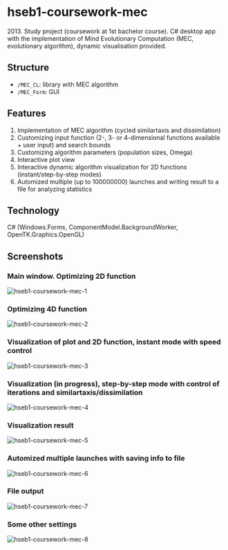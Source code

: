 # hseb1-coursework-mec
2013\. Study project (coursework at 1st bachelor course). C# desktop app with the implementation of Mind Evolutionary Computation (MEC, evolutionary algorithm), dynamic visualisation provided.
## Structure
* `/MEC_CL`: library with MEC algorithm
* `/MEC_Form`: GUI
## Features
1. Implementation of MEC algorithm (cycled similartaxis and dissimilation)
2. Customizing input function (2-, 3- or 4-dimensional functions available + user input) and search bounds
3. Customizing algorithm parameters (population sizes, Omega)
4. Interactive plot view
5. Interactive dynamic algorithm visualization for 2D functions (instant/step-by-step modes)
6. Automized multiple (up to 100000000) launches and writing result to a file for analyzing statistics
## Technology
C# (Windows.Forms, ComponentModel.BackgroundWorker, OpenTK.Graphics.OpenGL)
## Screenshots
### Main window. Optimizing 2D function
![hseb1-coursework-mec-1](https://user-images.githubusercontent.com/6568251/168182373-47043f55-e475-4483-8f04-b5c7c6d09ccd.png)
### Optimizing 4D function
![hseb1-coursework-mec-2](https://user-images.githubusercontent.com/6568251/168182421-e8d44cc8-299e-4b31-8990-83eaf7a61d98.png)
### Visualization of plot and 2D function, instant mode with speed control
![hseb1-coursework-mec-3](https://user-images.githubusercontent.com/6568251/168182439-f123812b-87b7-4c51-82ae-f278f394a7ad.png)
### Visualization (in progress), step-by-step mode with control of iterations and similartaxis/dissimilation
![hseb1-coursework-mec-4](https://user-images.githubusercontent.com/6568251/168182443-39c74280-c2c6-470c-846c-9c72684f2d56.png)
### Visualization result
![hseb1-coursework-mec-5](https://user-images.githubusercontent.com/6568251/168182449-e157c368-f55c-4630-a622-ff7ab59ab41c.png)
### Automized multiple launches with saving info to file
![hseb1-coursework-mec-6](https://user-images.githubusercontent.com/6568251/168182458-aa8a7700-9f15-4a79-9b3c-d9e876528691.png)
### File output
![hseb1-coursework-mec-7](https://user-images.githubusercontent.com/6568251/168182467-ccbb13a8-418b-4165-b15b-88207826f28c.png)
### Some other settings
![hseb1-coursework-mec-8](https://user-images.githubusercontent.com/6568251/168182475-1c12e1d6-4b4e-4cdf-8e97-0f96fe78b93d.png)


